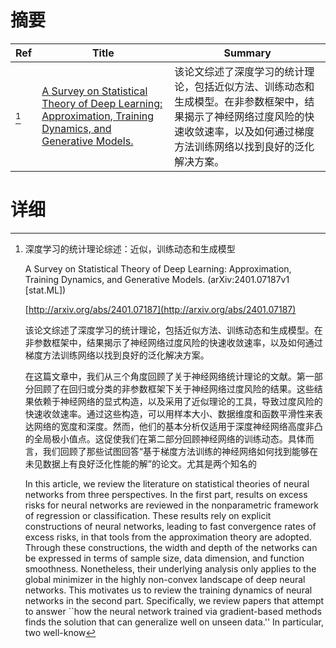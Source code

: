 # 摘要

| Ref | Title | Summary |
| --- | --- | --- |
| [^1] | [A Survey on Statistical Theory of Deep Learning: Approximation, Training Dynamics, and Generative Models.](http://arxiv.org/abs/2401.07187) | 该论文综述了深度学习的统计理论，包括近似方法、训练动态和生成模型。在非参数框架中，结果揭示了神经网络过度风险的快速收敛速率，以及如何通过梯度方法训练网络以找到良好的泛化解决方案。 |

# 详细

[^1]: 深度学习的统计理论综述：近似，训练动态和生成模型

    A Survey on Statistical Theory of Deep Learning: Approximation, Training Dynamics, and Generative Models. (arXiv:2401.07187v1 [stat.ML])

    [http://arxiv.org/abs/2401.07187](http://arxiv.org/abs/2401.07187)

    该论文综述了深度学习的统计理论，包括近似方法、训练动态和生成模型。在非参数框架中，结果揭示了神经网络过度风险的快速收敛速率，以及如何通过梯度方法训练网络以找到良好的泛化解决方案。

    

    在这篇文章中，我们从三个角度回顾了关于神经网络统计理论的文献。第一部分回顾了在回归或分类的非参数框架下关于神经网络过度风险的结果。这些结果依赖于神经网络的显式构造，以及采用了近似理论的工具，导致过度风险的快速收敛速率。通过这些构造，可以用样本大小、数据维度和函数平滑性来表达网络的宽度和深度。然而，他们的基本分析仅适用于深度神经网络高度非凸的全局极小值点。这促使我们在第二部分回顾神经网络的训练动态。具体而言，我们回顾了那些试图回答“基于梯度方法训练的神经网络如何找到能够在未见数据上有良好泛化性能的解”的论文。尤其是两个知名的

    In this article, we review the literature on statistical theories of neural networks from three perspectives. In the first part, results on excess risks for neural networks are reviewed in the nonparametric framework of regression or classification. These results rely on explicit constructions of neural networks, leading to fast convergence rates of excess risks, in that tools from the approximation theory are adopted. Through these constructions, the width and depth of the networks can be expressed in terms of sample size, data dimension, and function smoothness. Nonetheless, their underlying analysis only applies to the global minimizer in the highly non-convex landscape of deep neural networks. This motivates us to review the training dynamics of neural networks in the second part. Specifically, we review papers that attempt to answer ``how the neural network trained via gradient-based methods finds the solution that can generalize well on unseen data.'' In particular, two well-know
    

